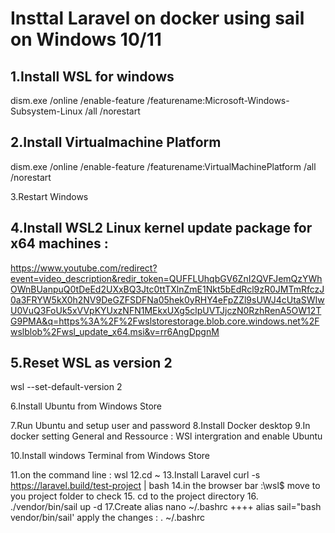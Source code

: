 # Insttal Laravel on docker using sail on Windows 10/11

1.Install WSL for windows
---------------------------------------------------------------------
dism.exe /online /enable-feature /featurename:Microsoft-Windows-Subsystem-Linux /all /norestart

2.Install Virtualmachine Platform
---------------------------------------------------------------------
dism.exe /online /enable-feature /featurename:VirtualMachinePlatform /all /norestart

3.Restart Windows

4.Install WSL2 Linux kernel update package for x64 machines :
---------------------------------------------------------------------
https://www.youtube.com/redirect?event=video_description&redir_token=QUFFLUhqbGV6ZnI2QVFJemQzYWhOWnBUanpuQ0tDeEd2UXxBQ3Jtc0ttTXlnZmE1Nkt5bEdRcl9zR0JMTmRfczJ0a3FRYW5kX0h2NV9DeGZFSDFNa05hek0yRHY4eFpZZl9sUWJ4cUtaSWIwU0VuQ3FoUk5xVVpKYUxzNFN1MEkxUXg5clpUVTJjczN0RzhRenA5OW12TG9PMA&q=https%3A%2F%2Fwslstorestorage.blob.core.windows.net%2Fwslblob%2Fwsl_update_x64.msi&v=rr6AngDpgnM

5.Reset WSL as version 2
---------------------------------------------------------------------
wsl --set-default-version 2

6.Install Ubuntu from Windows Store

7.Run Ubuntu and setup user and password
8.Install Docker desktop
9.In docker setting General and Ressource : WSl intergration and enable Ubuntu

10.Install windows Terminal from Windows Store

11.on the command line : wsl
12.cd ~
13.Install Laravel
curl -s https://laravel.build/test-project | bash
14.in the browser bar :\\wsl$
move to you project folder to check
15. cd to the project directory
16. ./vendor/bin/sail up -d
17.Create alias
nano ~/.bashrc
++++
alias sail="bash vendor/bin/sail'
apply the changes : . ~/.bashrc
